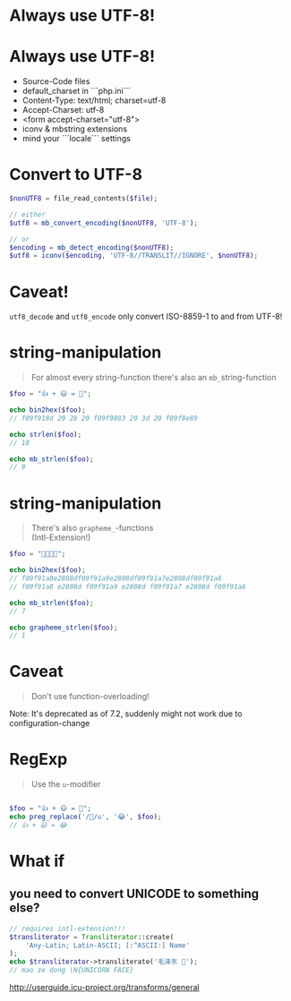 # Always use UTF-8!



# Always use UTF-8!

* <!-- .element: class="fragment"-->Source-Code files
* <!-- .element: class="fragment"-->default_charset in ```php.ini```
* <!-- .element: class="fragment"-->Content-Type: text/html; charset=utf-8
* <!-- .element: class="fragment"-->Accept-Charset: utf-8
* <!-- .element: class="fragment"-->&lt;form accept-charset="utf-8">
* <!-- .element: class="fragment"-->iconv & mbstring extensions
* <!-- .element: class="fragment"-->mind your ```locale``` settings





# Convert to UTF-8

```php
$nonUTF8 = file_read_contents($file);

// either
$utf8 = mb_convert_encoding($nonUTF8, 'UTF-8');

// or
$encoding = mb_detect_encoding($nonUTF8);
$utf8 = iconv($encoding, 'UTF-8//TRANSLIT//IGNORE', $nonUTF8);
```



# Caveat!

```utf8_decode``` and ```utf8_encode``` only convert ISO-8859-1 to and from UTF-8!



# string-manipulation

> For almost every string-function there's also an ```mb_```string-function

```php
$foo = "👍 + 😃 = 🎉";

echo bin2hex($foo);
// f09f918d 20 2b 20 f09f9883 20 3d 20 f09f8e89

echo strlen($foo);
// 18

echo mb_strlen($foo);
// 9
```



# string-manipulation

> There's also ```grapheme_```-functions <br>
> (Intl-Extension!)

```php
$foo = "👨‍👩‍👧‍👦";

echo bin2hex($foo);
// f09f91a8e2808df09f91a9e2808df09f91a7e2808df09f91a6
// f09f91a8 e2808d f09f91a9 e2808d f09f91a7 e2808d f09f91a6

echo mb_strlen($foo);
// 7

echo grapheme_strlen($foo);
// 1
```



# Caveat

> Don't use function-overloading!

Note: It's deprecated as of 7.2, suddenly might not work due to configuration-change



# RegExp

> Use the ```u```-modifier

```php

$foo = "👍 + 😃 = 🎉";
echo preg_replace('/🎉/u', '😂', $foo);
// 👍 + 😃 = 😂
```



# What if
## you need to convert UNICODE to something else?

```php
// requires intl-extension!!!
$transliterator = Transliterator::create(
    'Any-Latin; Latin-ASCII; [:^ASCII:] Name'
);
echo $transliterator->transliterate('毛泽东 🦄');
// mao ze dong \N{UNICORN FACE}
```

http://userguide.icu-project.org/transforms/general